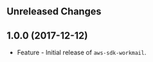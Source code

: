 Unreleased Changes
------------------

1.0.0 (2017-12-12)
------------------

* Feature - Initial release of `aws-sdk-workmail`.

